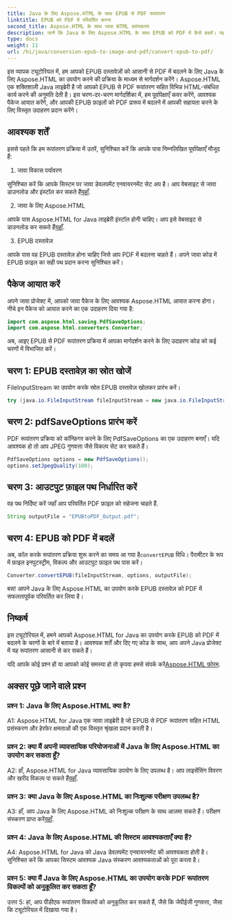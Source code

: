 ```yaml
---
title: Java के लिए Aspose.HTML के साथ EPUB से PDF रूपांतरण
linktitle: EPUB को PDF में परिवर्तित करना
second_title: Aspose.HTML के साथ जावा HTML प्रसंस्करण
description: जानें कि Java के लिए Aspose.HTML के साथ EPUB को PDF में कैसे बदलें। यह चरण-दर-चरण मार्गदर्शिका पूर्वापेक्षाएँ, पैकेज आयात और कोड उदाहरणों को कवर करती है। EPUB से PDF रूपांतरण के साथ आरंभ करें।
type: docs
weight: 11
url: /hi/java/conversion-epub-to-image-and-pdf/convert-epub-to-pdf/
---
```

इस व्यापक ट्यूटोरियल में, हम आपको EPUB दस्तावेज़ों को आसानी से PDF में बदलने के लिए Java के लिए Aspose.HTML का उपयोग करने की प्रक्रिया के माध्यम से मार्गदर्शन करेंगे। Aspose.HTML एक शक्तिशाली Java लाइब्रेरी है जो आपको EPUB से PDF रूपांतरण सहित विभिन्न HTML-संबंधित कार्य करने की अनुमति देती है। इस चरण-दर-चरण मार्गदर्शिका में, हम पूर्वापेक्षाएँ कवर करेंगे, आवश्यक पैकेज आयात करेंगे, और आपकी EPUB फ़ाइलों को PDF प्रारूप में बदलने में आपकी सहायता करने के लिए विस्तृत उदाहरण प्रदान करेंगे।

## आवश्यक शर्तें

इससे पहले कि हम रूपांतरण प्रक्रिया में उतरें, सुनिश्चित करें कि आपके पास निम्नलिखित पूर्वापेक्षाएँ मौजूद हैं:

1. जावा विकास पर्यावरण

 सुनिश्चित करें कि आपके सिस्टम पर जावा डेवलपमेंट एनवायरनमेंट सेट अप है। आप वेबसाइट से जावा डाउनलोड और इंस्टॉल कर सकते हैं[यहाँ](https://www.oracle.com/java/).

2. जावा के लिए Aspose.HTML

 आपके पास Aspose.HTML for Java लाइब्रेरी इंस्टॉल होनी चाहिए। आप इसे वेबसाइट से डाउनलोड कर सकते हैं[यहाँ](https://releases.aspose.com/html/java/).

3. EPUB दस्तावेज़

आपके पास वह EPUB दस्तावेज़ होना चाहिए जिसे आप PDF में बदलना चाहते हैं। अपने जावा कोड में EPUB फ़ाइल का सही पथ प्रदान करना सुनिश्चित करें।

## पैकेज आयात करें

अपने जावा प्रोजेक्ट में, आपको जावा पैकेज के लिए आवश्यक Aspose.HTML आयात करना होगा। नीचे इन पैकेज को आयात करने का एक उदाहरण दिया गया है:

```java
import com.aspose.html.saving.PdfSaveOptions;
import com.aspose.html.converters.Converter;
```

अब, आइए EPUB से PDF रूपांतरण प्रक्रिया में आपका मार्गदर्शन करने के लिए उदाहरण कोड को कई चरणों में विभाजित करें।

## चरण 1: EPUB दस्तावेज़ का स्रोत खोजें

FileInputStream का उपयोग करके स्रोत EPUB दस्तावेज़ खोलकर प्रारंभ करें।

```java
try (java.io.FileInputStream fileInputStream = new java.io.FileInputStream("input.epub")) {
```

## चरण 2: pdfSaveOptions प्रारंभ करें

PDF रूपांतरण प्रक्रिया को कॉन्फ़िगर करने के लिए PdfSaveOptions का एक उदाहरण बनाएँ। यदि आवश्यक हो तो आप JPEG गुणवत्ता जैसे विकल्प सेट कर सकते हैं।

```java
PdfSaveOptions options = new PdfSaveOptions();
options.setJpegQuality(100);
```

## चरण 3: आउटपुट फ़ाइल पथ निर्धारित करें

वह पथ निर्दिष्ट करें जहाँ आप परिवर्तित PDF फ़ाइल को सहेजना चाहते हैं.

```java
String outputFile = "EPUBtoPDF_Output.pdf";
```

## चरण 4: EPUB को PDF में बदलें

 अब, कॉल करके रूपांतरण प्रक्रिया शुरू करने का समय आ गया है`convertEPUB` विधि। पैरामीटर के रूप में फ़ाइल इनपुटस्ट्रीम, विकल्प और आउटपुट फ़ाइल पथ पास करें।

```java
Converter.convertEPUB(fileInputStream, options, outputFile);
```

बस! आपने Java के लिए Aspose.HTML का उपयोग करके EPUB दस्तावेज़ को PDF में सफलतापूर्वक परिवर्तित कर लिया है।

## निष्कर्ष

इस ट्यूटोरियल में, हमने आपको Aspose.HTML for Java का उपयोग करके EPUB को PDF में बदलने के चरणों के बारे में बताया है। आवश्यक शर्तें और दिए गए कोड के साथ, आप अपने Java प्रोजेक्ट में यह रूपांतरण आसानी से कर सकते हैं।

 यदि आपके कोई प्रश्न हों या आपको कोई समस्या हो तो कृपया हमसे संपर्क करें[Aspose.HTML फ़ोरम](https://forum.aspose.com/).

## अक्सर पूछे जाने वाले प्रश्न

### प्रश्न 1: Java के लिए Aspose.HTML क्या है?

A1: Aspose.HTML for Java एक जावा लाइब्रेरी है जो EPUB से PDF रूपांतरण सहित HTML प्रसंस्करण और हेरफेर क्षमताओं की एक विस्तृत श्रृंखला प्रदान करती है।

### प्रश्न 2: क्या मैं अपनी व्यावसायिक परियोजनाओं में Java के लिए Aspose.HTML का उपयोग कर सकता हूँ?

 A2: हाँ, Aspose.HTML for Java व्यावसायिक उपयोग के लिए उपलब्ध है। आप लाइसेंसिंग विवरण और खरीद विकल्प पा सकते हैं[यहाँ](https://purchase.aspose.com/buy).

### प्रश्न 3: क्या Java के लिए Aspose.HTML का निःशुल्क परीक्षण उपलब्ध है?

 A3: हाँ, आप Java के लिए Aspose.HTML को निःशुल्क परीक्षण के साथ आज़मा सकते हैं। परीक्षण संस्करण प्राप्त करें[यहाँ](https://releases.aspose.com/html/java).

### प्रश्न 4: Java के लिए Aspose.HTML की सिस्टम आवश्यकताएँ क्या हैं?

A4: Aspose.HTML for Java को Java डेवलपमेंट एनवायरनमेंट की आवश्यकता होती है। सुनिश्चित करें कि आपका सिस्टम आवश्यक Java संस्करण आवश्यकताओं को पूरा करता है।

### प्रश्न 5: क्या मैं Java के लिए Aspose.HTML का उपयोग करके PDF रूपांतरण विकल्पों को अनुकूलित कर सकता हूँ?

उत्तर 5: हां, आप पीडीएफ रूपांतरण विकल्पों को अनुकूलित कर सकते हैं, जैसे कि जेपीईजी गुणवत्ता, जैसा कि ट्यूटोरियल में दिखाया गया है।
